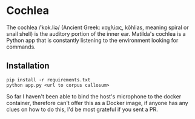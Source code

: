 # Cochlea

The cochlea /ˈkɒk.liə/ (Ancient Greek: κοχλίας, kōhlias, meaning spiral or snail shell) is the auditory portion of the inner ear. Matilda's cochlea is a Python app that is constantly listening to the environment looking for commands.


## Installation
```
pip install -r requirements.txt
python app.py <url to corpus callosum>
```

So far I haven't been able to bind the host's microphone to the docker container, therefore can't offer this as a Docker image, if anyone has any clues on how to do this, I'd be most grateful if you sent a PR.